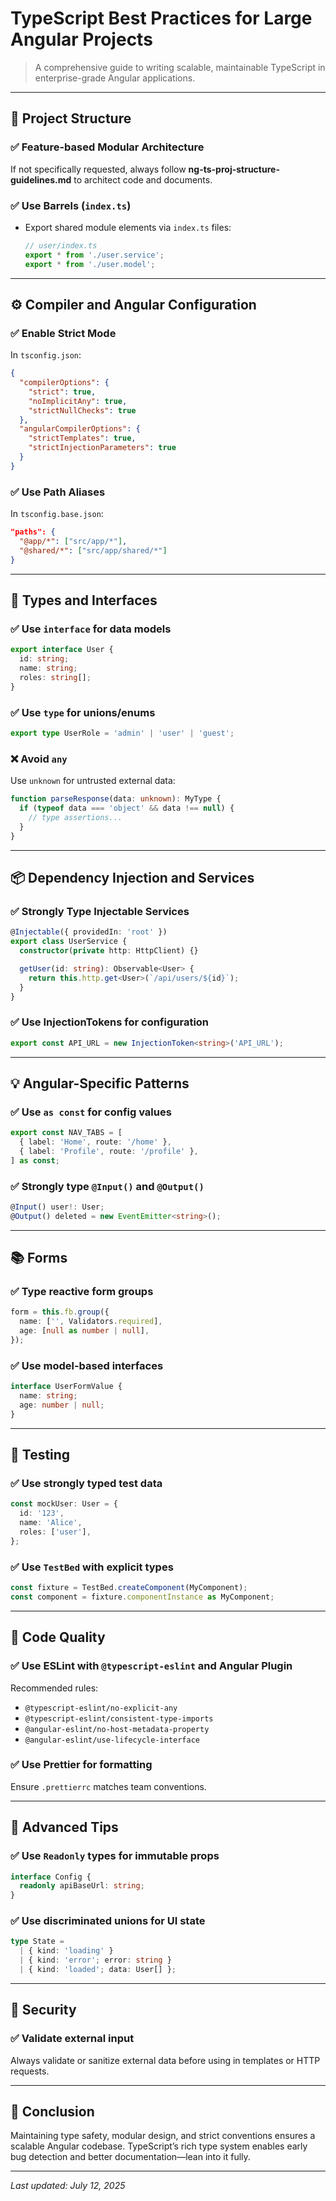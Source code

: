 
# TypeScript Best Practices for Large Angular Projects

> A comprehensive guide to writing scalable, maintainable TypeScript in enterprise-grade Angular applications.

---

## 🧱 Project Structure

### ✅ **Feature-based Modular Architecture**
If not specifically requested, always follow **ng-ts-proj-structure-guidelines.md** to architect code and documents.

### ✅ **Use Barrels (`index.ts`)**
- Export shared module elements via `index.ts` files:
  ```ts
  // user/index.ts
  export * from './user.service';
  export * from './user.model';
  ```

---

## ⚙️ Compiler and Angular Configuration

### ✅ **Enable Strict Mode**
In `tsconfig.json`:
```json
{
  "compilerOptions": {
    "strict": true,
    "noImplicitAny": true,
    "strictNullChecks": true
  },
  "angularCompilerOptions": {
    "strictTemplates": true,
    "strictInjectionParameters": true
  }
}
```

### ✅ **Use Path Aliases**
In `tsconfig.base.json`:
```json
"paths": {
  "@app/*": ["src/app/*"],
  "@shared/*": ["src/app/shared/*"]
}
```

---

## 🧠 Types and Interfaces

### ✅ **Use `interface` for data models**
```ts
export interface User {
  id: string;
  name: string;
  roles: string[];
}
```

### ✅ **Use `type` for unions/enums**
```ts
export type UserRole = 'admin' | 'user' | 'guest';
```

### ❌ **Avoid `any`**
Use `unknown` for untrusted external data:
```ts
function parseResponse(data: unknown): MyType {
  if (typeof data === 'object' && data !== null) {
    // type assertions...
  }
}
```

---

## 📦 Dependency Injection and Services

### ✅ **Strongly Type Injectable Services**
```ts
@Injectable({ providedIn: 'root' })
export class UserService {
  constructor(private http: HttpClient) {}

  getUser(id: string): Observable<User> {
    return this.http.get<User>(`/api/users/${id}`);
  }
}
```

### ✅ **Use InjectionTokens for configuration**
```ts
export const API_URL = new InjectionToken<string>('API_URL');
```

---

## 💡 Angular-Specific Patterns

### ✅ **Use `as const` for config values**
```ts
export const NAV_TABS = [
  { label: 'Home', route: '/home' },
  { label: 'Profile', route: '/profile' },
] as const;
```

### ✅ **Strongly type `@Input()` and `@Output()`**
```ts
@Input() user!: User;
@Output() deleted = new EventEmitter<string>();
```

---

## 📚 Forms

### ✅ **Type reactive form groups**
```ts
form = this.fb.group({
  name: ['', Validators.required],
  age: [null as number | null],
});
```

### ✅ **Use model-based interfaces**
```ts
interface UserFormValue {
  name: string;
  age: number | null;
}
```

---

## 🧪 Testing

### ✅ **Use strongly typed test data**
```ts
const mockUser: User = {
  id: '123',
  name: 'Alice',
  roles: ['user'],
};
```

### ✅ **Use `TestBed` with explicit types**
```ts
const fixture = TestBed.createComponent(MyComponent);
const component = fixture.componentInstance as MyComponent;
```

---

## 🧼 Code Quality

### ✅ **Use ESLint with `@typescript-eslint` and Angular Plugin**
Recommended rules:
- `@typescript-eslint/no-explicit-any`
- `@typescript-eslint/consistent-type-imports`
- `@angular-eslint/no-host-metadata-property`
- `@angular-eslint/use-lifecycle-interface`

### ✅ **Use Prettier for formatting**
Ensure `.prettierrc` matches team conventions.

---


## 🧠 Advanced Tips

### ✅ **Use `Readonly` types for immutable props**
```ts
interface Config {
  readonly apiBaseUrl: string;
}
```

### ✅ **Use discriminated unions for UI state**
```ts
type State =
  | { kind: 'loading' }
  | { kind: 'error'; error: string }
  | { kind: 'loaded'; data: User[] };
```

---

## 🔐 Security

### ✅ **Validate external input**
Always validate or sanitize external data before using in templates or HTTP requests.

---

## 🏁 Conclusion

Maintaining type safety, modular design, and strict conventions ensures a scalable Angular codebase. TypeScript’s rich type system enables early bug detection and better documentation—lean into it fully.

---

_Last updated: July 12, 2025_
